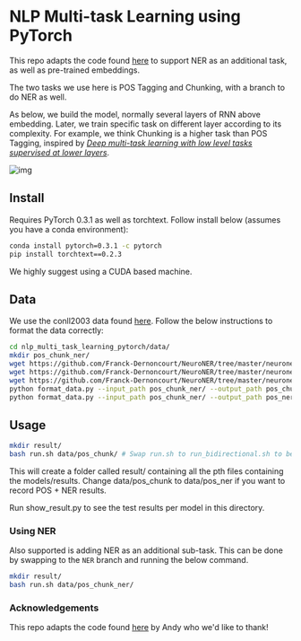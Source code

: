 # NLP Multi-task Learning using PyTorch
This repo adapts the code found [here](https://github.com/andy-yangz/nlp_multi_task_learning_pytorch/) to support NER as an additional task, as well as pre-trained embeddings.

The two tasks we use here is POS Tagging and Chunking, with a branch to do NER as well.

As below, we build the model, normally several layers of RNN above embedding. Later, we train specific task on different layer according to its complexity. For example, we think Chunking is a higher task than POS Tagging, inspired by *[Deep multi-task learning with low level tasks supervised at lower layers](http://anthology.aclweb.org/P16-2038)*.

![img](https://ws3.sinaimg.cn/large/006tNbRwgy1fuchyzqmynj30ik0aogm6.jpg)

## Install

Requires PyTorch 0.3.1 as well as torchtext. Follow install below (assumes you have a conda environment):
```bash
conda install pytorch=0.3.1 -c pytorch
pip install torchtext==0.2.3
```
We highly suggest using a CUDA based machine.

## Data

We use the conll2003 data found [here](https://github.com/Franck-Dernoncourt/NeuroNER/tree/master/data/conll2003/en). Follow the below instructions to format the data correctly:

```bash
cd nlp_multi_task_learning_pytorch/data/
mkdir pos_chunk_ner/
wget https://github.com/Franck-Dernoncourt/NeuroNER/tree/master/neuroner/data/conll2003/en/test.txt -P pos_chunk_ner/
wget https://github.com/Franck-Dernoncourt/NeuroNER/tree/master/neuroner/data/conll2003/en/valid.txt -P pos_chunk_ner/
wget https://github.com/Franck-Dernoncourt/NeuroNER/tree/master/neuroner/data/conll2003/en/train.txt -P pos_chunk_ner/
python format_data.py --input_path pos_chunk_ner/ --output_path pos_chunk/
python format_data.py --input_path pos_chunk_ner/ --output_path pos_ner/ --ner
```

## Usage
```bash
mkdir result/
bash run.sh data/pos_chunk/ # Swap run.sh to run_bidirectional.sh to benchmark bidirectional models
```

This will create a folder called result/ containing all the pth files containing the models/results. Change data/pos_chunk to data/pos_ner if you want to record POS + NER results.

Run show_result.py to see the test results per model in this directory.

### Using NER

Also supported is adding NER as an additional sub-task. This can be done by swapping to the `NER` branch and running the below command.

```bash
mkdir result/
bash run.sh data/pos_chunk_ner/
```

### Acknowledgements

This repo adapts the code found [here](https://github.com/andy-yangz/nlp_multi_task_learning_pytorch/) by Andy who we'd like to thank!
